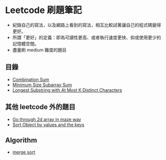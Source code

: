 # Leetcode 刷題筆記

- 紀錄自己的寫法，以及網路上看到的寫法，相互比較試著讓自己的程式碼變得更好。
- 所謂「更好」的定義：即為可讀性更高、或者執行速度更快、抑或使用更少的記憶體空間。
- 盡量刷 medium 難度的題目

## 目錄

- [Combination Sum](./notes/39-combination-sum.md)
- [Minimum Size Subarray Sum](./notes/209-Minimum-Size-Subarray-Sum.md)
- [Longest Substring with At Most K Distinct Characters](./notes/340-Longest-Substring-with-At-Most-K-Distinct-Characters.md
)

## 其他 leetcode 外的題目

- [Go through 2d array in maze way](./notes/maze-2d-array.md)
- [Sort Object by values and the keys](./notes/sort-an-object.md)

## Algorithm

- [merge sort](./notes/merge-sort.md)